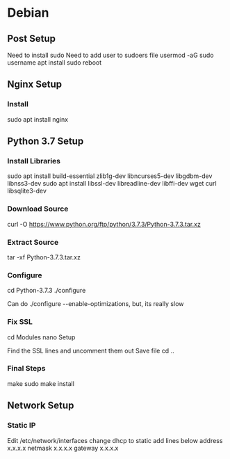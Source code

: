 # Debian

## Post Setup
Need to install sudo
Need to add user to sudoers file
    usermod -aG sudo username
    apt install sudo
    reboot

## Nginx Setup

### Install
sudo apt install nginx

## Python 3.7 Setup

### Install Libraries
sudo apt install build-essential zlib1g-dev libncurses5-dev libgdbm-dev libnss3-dev 
sudo apt install libssl-dev libreadline-dev libffi-dev wget curl libsqlite3-dev

### Download Source
curl -O https://www.python.org/ftp/python/3.7.3/Python-3.7.3.tar.xz

### Extract Source
tar -xf Python-3.7.3.tar.xz

### Configure
cd Python-3.7.3
./configure

Can do ./configure --enable-optimizations, but, its really slow

### Fix SSL
cd Modules
nano Setup

Find the SSL lines and uncomment them out
Save file
cd ..

### Final Steps
make
sudo make install

## Network Setup
### Static IP
Edit /etc/network/interfaces
change dhcp to static
add lines below
    address x.x.x.x
    netmask x.x.x.x
    gateway x.x.x.x


